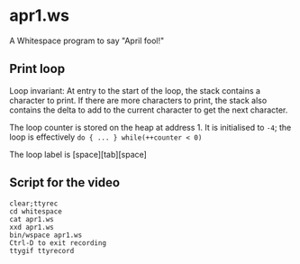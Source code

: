 # apr1.ws

A Whitespace program to say "April fool!"

## Print loop

Loop invariant: At entry to the start of the loop, the stack contains a character to print.
If there are more characters to print, the stack also contains the delta to add to the current character to get the next character.

The loop counter is stored on the heap at address 1. It is initialised to `-4`; the loop is effectively `do { ... } while(++counter < 0)`

The loop label is [space][tab][space]

## Script for the video

```
clear;ttyrec
cd whitespace
cat apr1.ws
xxd apr1.ws
bin/wspace apr1.ws
Ctrl-D to exit recording
ttygif ttyrecord
```


